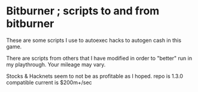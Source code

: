 # Bitburner ; scripts to and from bitburner

These are some scripts I use to autoexec hacks to autogen cash in this game.

There are scripts from others that I have modified in order to "better" run in my playthrough.
Your mileage may vary.

Stocks & Hacknets seem to not be as profitable as I hoped.
repo is 1.3.0 compatible
current is $200m+/sec
